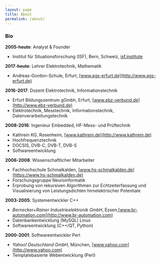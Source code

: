 ```yaml
---
layout: page
title: About
permalink: /about/
---
```


### Bio
**2005-heute**: Analyst & Founder
* Institut für Situationsforschung (ISF), Bern, Schweiz, [isf.institute](https://isf.institute)

**2017-heute**: Lehrer Elektrotechnik, Mathematik
* Andreas-Gordon-Schule, Erfurt, [www.ags-erfurt.de](http://www.ags-erfurt.de)

**2016-2017**: Dozent Elektrotechnik, Informationstechnik
* Erfurt Bildungszentrum gGmbh, Erfurt, [www.ebz-verbund.de](http://www.ebz-verbund.de)
* Elektrotechnik, Messtechnik, Informationstechnik, Datenverarbeitungstechnik

**2008-2016**: Ingenieur Embedded, HF-Mess- und Prüftechnik
* Kathrein KG, Rosenheim, [www.kathrein.de](http://www.kathrein.de)
* Hochfrequenztechnik
* DOCSIS, DVB-C, DVB-T, DVB-S
* Softwareentwicklung

**2006-2008**: Wissenschaftlicher Mitarbeiter
* Fachhochschule Schmalkalden, [www.hs-schmalkalden.de](https://www.hs-schmalkalden.de)
* Forschungsgruppe Neuroinformatik
* Erprobung von rekursiven Algorithmen zur Echtzeiterfassung und Visualisierung von Leistungsdichten hirnelektrischer Potentiale

**2003-2005**: Systementwickler C++
* *Bernecker+Rainer Industrieelektronik GmbH*, Essen,[www.br-automation.com](http://www.br-automation.com)
* Datenbankentwicklung (MySQL) Linux
* Softwareentwicklung (C++/QT, Python)

**2000-2001**: Softwareentwickler Perl
* *Yahoo! Deutschland GmbH*, München, [www.yahoo.com](http://www.yahoo.com)
* Templatebasierte Webentwicklung (Perl)


